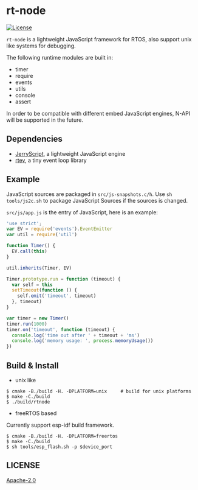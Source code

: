 # rt-node
[![License](https://img.shields.io/badge/licence-Apache%202.0-brightgreen.svg?style=flat)](LICENSE)

`rt-node` is a lightweight JavaScript framework for RTOS, also support unix like systems for debugging.

The following runtime modules are built in:
- timer
- require
- events
- utils
- console
- assert

In order to be compatible with different embed JavaScript engines, N-API will be supported in the future.

## Dependencies

- [JerryScript](./deps/jerryscript), a lightweight JavaScript engine
- [rtev](./deps/rtev), a tiny event loop library

## Example

JavaScript sources are packaged in `src/js-snapshots.c/h`. Use `sh tools/js2c.sh` to package JavaScript Sources if the sources is changed.

`src/js/app.js` is the entry of JavaScript, here is an example:

```javascript
'use strict';
var EV = require('events').EventEmitter
var util = require('util')

function Timer() {
  EV.call(this)
}

util.inherits(Timer, EV)

Timer.prototype.run = function (timeout) {
  var self = this
  setTimeout(function () {
    self.emit('timeout', timeout)
  }, timeout)
}

var timer = new Timer()
timer.run(1000)
timer.on('timeout', function (timeout) {
  console.log('time out after ' + timeout + 'ms')
  console.log('memory usage: ', process.memoryUsage())
})

```

## Build & Install

- unix like

```shell
$ cmake -B./build -H. -DPLATFORM=unix     # build for unix platforms
$ make -C./build
$ ./build/rtnode
```

- freeRTOS based

Currently support esp-idf build framework.

```shell
$ cmake -B./build -H. -DPLATFORM=freertos
$ make -C./build
$ sh tools/esp_flash.sh -p $device_port
```

## LICENSE

[Apache-2.0](LICENSE.md)
